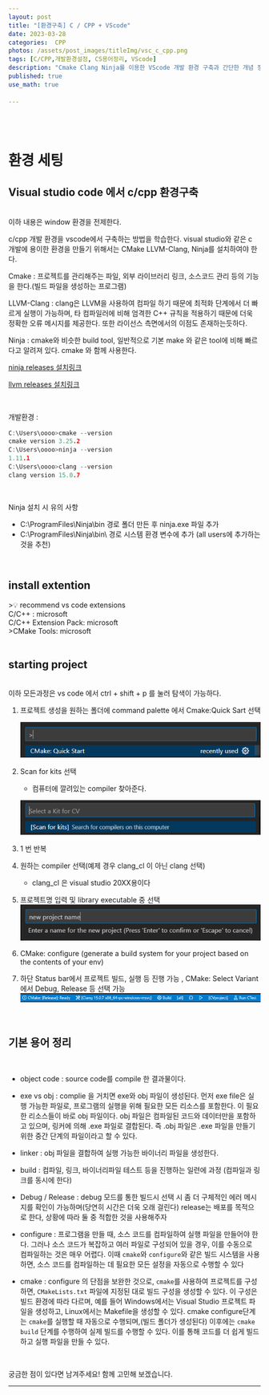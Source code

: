 ```yaml
---
layout: post
title: "[환경구축] C / CPP + VScode"
date: 2023-03-28
categories:  CPP
photos: /assets/post_images/titleImg/vsc_c_cpp.png
tags: [C/CPP,개발환경설정, CS용어정리, VScode] 
description: "Cmake Clang Ninja를 이용한 VScode 개발 환경 구축과 간단한 개념 정리"
published: true
use_math: true

---
```


<br/>
<br/>

# 환경 세팅  
  
   
## Visual studio code 에서 c/cpp 환경구축
<br/>
이하 내용은 window 환경을 전제한다.

<br/>

<aside>

c/cpp 개발 환경을 vscode에서 구축하는 방법을 학습한다. visual    studio와 같은 c 개발에 용이한 환경을 만들기 위해서는 CMake LLVM-Clang, Ninja를 설치하여야 한다.

</aside>

Cmake : 프로젝트를 관리해주는 파일, 외부 라이브러리 링크, 소스코드 관리 등의 기능을 한다.(빌드 파일을 생성하는 프로그램)

LLVM-Clang : clang은 LLVM을 사용하여 컴파일 하기 때문에 최적화 단계에서 더 빠르게 실행이 가능하며, 타 컴파일러에 비해 엄격한 C++ 규칙을 적용하기 때문에 더욱 정확한 오류 메시지를 제공한다. 또한 라이선스 측면에서의 이점도 존재하는듯하다.

Ninja : cmake와 비슷한 build tool, 일반적으로 기본 make 와 같은 tool에 비해 빠르다고 알려져 있다. cmake 와 함께 사용한다. 

[ninja releases 설치링크](https://github.com/ninja-build/ninja/releases)

[llvm releases 설치링크](https://github.com/llvm/llvm-project/releases)

<br/>

개발환경 : 

```c
C:\Users\oooo>cmake --version
cmake version 3.25.2
C:\Users\oooo>ninja --version
1.11.1
C:\Users\oooo>clang --version
clang version 15.0.7
```
<br/>

Ninja 설치 시 유의 사항

- C:\ProgramFiles\Ninja\bin 경로 폴더 만든 후 ninja.exe 파일 추가
- C:\ProgramFiles\Ninja\bin\ 경로 시스템 환경 변수에 추가 (all users에 추가하는 것을 추천)

<br/>

## install extention

<aside>
>💡 recommend vs code extensions  <br/>
C/C++ : microsoft <br/>
C/C++ Extension Pack: microsoft <br/>
>CMake Tools: microsoft
</aside>
 <br/>

## starting project

 <br/>
이하 모든과정은 vs code 에서 ctrl + shift + p 를 눌러 탐색이 가능하다.
 <br/> 

1. 프로젝트 생성을 원하는 폴더에 command palette 에서 Cmake:Quick Sart 선택

    ![Untitled](/assets/post_images/vscSetting/Untitled.png)

2. Scan for kits 선택
    - 컴퓨터에 깔려있는 compiler 찾아준다.
    
    ![Untitled](/assets/post_images/vscSetting/Untitled1.png)

3. 1 번 반복

4. 원하는 compiler 선택(예제 경우 clang_cl 이 아닌 clang 선택)
    - clang_cl 은 visual studio 20XX용이다

5. 프로젝트명 입력 및 library executable 중 선택
    ![Untitled](/assets/post_images/vscSetting/Untitled2.png)

6. CMake: configure  (generate a build system for your project based on the contents of your env)

7. 하단 Status bar에서 프로젝트 빌드, 실행 등 진행 가능 , CMake: Select Variant 에서 Debug, Release 등 선택 가능
    ![Untitled](/assets/post_images/vscSetting/Untitled3.png)

 <br/>

## 기본 용어 정리

 <br/>

- object code : source code를 compile 한 결과물이다. 

- exe vs obj : complie 을 거치면 exe와 obj 파일이 생성된다. 먼저 exe file은 실행 가능한 파일로, 프로그램의 실행을 위해 필요한 모든 리소스를 포함한다. 이 필요한 리소스들이 바로 obj 파일이다. obj 파일은 컴파일된 코드와 데이터만을 포함하고 있으며, 링커에 의해 .exe 파일로 결합된다. 즉 .obj 파일은 .exe 파일을 만들기 위한 중간 단계의 파일이라고 할 수 있다.

- linker : obj 파일을 결합하여 실행 가능한 바이너리 파일을 생성한다.

- build : 컴파일, 링크, 바이너리파일 테스트 등을 진행하는 일련에 과정 (컴파일과 링크를 동시에 한다)

- Debug / Release : debug 모드를 통한 빌드시 선택 시 좀 더 구체적인 에러 메시지를 확인이 가능하며(당연히 시간은 더욱 오래 걸린다) release는 배포를 목적으로 한다, 상황에 따라 둘 중 적합한 것을 사용해주자 

- configure : 프로그램을 만들 때, 소스 코드를 컴파일하여 실행 파일을 만들어야 한다. 그러나 소스 코드가 복잡하고 여러 파일로 구성되어 있을 경우, 이를 수동으로 컴파일하는 것은 매우 어렵다. 이때 `cmake`와 `configure`와 같은 빌드 시스템을 사용하면, 소스 코드를 컴파일하는 데 필요한 모든 설정을 자동으로 수행할 수 있다

- cmake : configure 의 단점을 보완한 것으로, `cmake`를 사용하여 프로젝트를 구성하면, `CMakeLists.txt` 파일에 지정된 대로 빌드 구성을 생성할 수 있다. 이 구성은 빌드 환경에 따라 다르며, 예를 들어 Windows에서는 Visual Studio 프로젝트 파일을 생성하고, Linux에서는 Makefile을 생성할 수 있다. cmake configure단계는 `cmake`를 실행할 때 자동으로 수행되며,(빌드 폴더가 생성된다) 이후에는 `cmake build` 단계를 수행하여 실제 빌드를 수행할 수 있다. 이를 통해 코드를 더 쉽게 빌드하고 실행 파일을 만들 수 있다.



<br/>

궁금한 점이 있다면 남겨주세요! 함께 고민해 보겠습니다.

------------------------